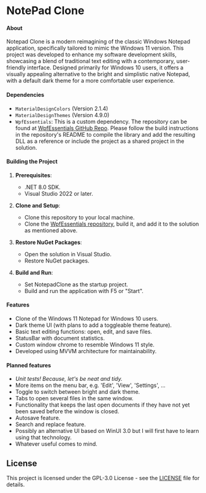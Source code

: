 # NotePad Clone

#### About
Notepad Clone is a modern reimagining of the classic Windows Notepad application, specifically tailored to mimic the Windows 11 version. This project was developed to enhance my software development skills, showcasing a blend of traditional text editing with a contemporary, user-friendly interface. Designed primarily for Windows 10 users, it offers a visually appealing alternative to the bright and simplistic native Notepad, with a default dark theme for a more comfortable user experience.

#### Dependencies
- `MaterialDesignColors` (Version 2.1.4)
- `MaterialDesignThemes` (Version 4.9.0)
- `WpfEssentials`: This is a custom dependency. The repository can be found at [WpfEssentials GitHub Repo](https://github.com/thomaswening/WpfEssentials). Please follow the build instructions in the repository's README to compile the library and add the resulting DLL as a reference or include the project as a shared project in the solution.

#### Building the Project
1. **Prerequisites**:
   - .NET 8.0 SDK.
   - Visual Studio 2022 or later.

2. **Clone and Setup**:
   - Clone this repository to your local machine.
   - Clone the [WpfEssentials repository](https://github.com/thomaswening/WpfEssentials), build it, and add it to the solution as mentioned above.

3. **Restore NuGet Packages**:
   - Open the solution in Visual Studio.
   - Restore NuGet packages.

4. **Build and Run**:
   - Set NotepadClone as the startup project.
   - Build and run the application with F5 or "Start".

#### Features
- Clone of the Windows 11 Notepad for Windows 10 users.
- Dark theme UI (with plans to add a toggleable theme feature).
- Basic text editing functions: open, edit, and save files.
- StatusBar with document statistics.
- Custom window chrome to resemble Windows 11 style.
- Developed using MVVM architecture for maintainability.

#### Planned features 
- *Unit tests! Because, let's be neat and tidy.*
- More items on the menu bar, e.g. 'Edit', 'View', 'Settings', ...
- Toggle to switch between bright and dark theme.
- Tabs to open several files in the same window.
- Functionality that keeps the last open documents if they have not yet been saved before the window is closed.
- Autosave feature.
- Search and replace feature.
- Possibly an alternative UI based on WinUI 3.0 but I will first have to learn using that technology.
- Whatever useful comes to mind.

## License
This project is licensed under the GPL-3.0 License - see the [LICENSE](LICENSE.txt) file for details.
